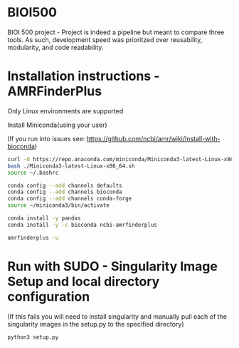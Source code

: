 # BIOI500
BIOI 500 project - Project is indeed a pipeline but meant to compare three tools. As such, development speed was prioritzed over reusability, modularity, and code readability. 

# Installation instructions - AMRFinderPlus
Only Linux environments are supported

Install Miniconda(using your user)

(If you run into issues see: https://github.com/ncbi/amr/wiki/Install-with-bioconda)

```bash
curl -O https://repo.anaconda.com/miniconda/Miniconda3-latest-Linux-x86_64.sh
bash ./Miniconda3-latest-Linux-x86_64.sh 
source ~/.bashrc

conda config --add channels defaults
conda config --add channels bioconda
conda config --add channels conda-forge
source ~/miniconda3/bin/activate

conda install -y pandas
conda install -y -c bioconda ncbi-amrfinderplus

amrfinderplus -u
```

# Run with SUDO - Singularity Image Setup and local directory configuration
(If this fails you will need to install singularity and manually pull each of the singularity images in the setup.py to the specified directory)
```bash
python3 setup.py
```
